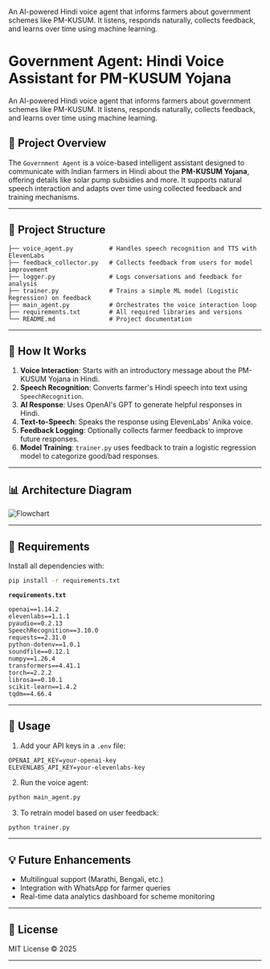 An AI-powered Hindi voice agent that informs farmers about government schemes like PM-KUSUM. It listens, responds naturally, collects feedback, and learns over time using machine learning.


# Government Agent: Hindi Voice Assistant for PM-KUSUM Yojana

An AI-powered Hindi voice agent that informs farmers about government schemes like PM-KUSUM. It listens, responds naturally, collects feedback, and learns over time using machine learning.

## 🧠 Project Overview

The `Government Agent` is a voice-based intelligent assistant designed to communicate with Indian farmers in Hindi about the **PM-KUSUM Yojana**, offering details like solar pump subsidies and more. It supports natural speech interaction and adapts over time using collected feedback and training mechanisms.

---

## 📁 Project Structure

```
├── voice_agent.py          # Handles speech recognition and TTS with ElevenLabs
├── feedback_collector.py   # Collects feedback from users for model improvement
├── logger.py               # Logs conversations and feedback for analysis
├── trainer.py              # Trains a simple ML model (Logistic Regression) on feedback
├── main_agent.py           # Orchestrates the voice interaction loop
├── requirements.txt        # All required libraries and versions
└── README.md               # Project documentation
```

---

## 🚀 How It Works

1. **Voice Interaction**: Starts with an introductory message about the PM-KUSUM Yojana in Hindi.
2. **Speech Recognition**: Converts farmer's Hindi speech into text using `SpeechRecognition`.
3. **AI Response**: Uses OpenAI's GPT to generate helpful responses in Hindi.
4. **Text-to-Speech**: Speaks the response using ElevenLabs' Anika voice.
5. **Feedback Logging**: Optionally collects farmer feedback to improve future responses.
6. **Model Training**: `trainer.py` uses feedback to train a logistic regression model to categorize good/bad responses.

---

## 📊 Architecture Diagram

![Flowchart](A_flowchart_infographic_with_a_white_background_de.png)

---

## 🔧 Requirements

Install all dependencies with:

```bash
pip install -r requirements.txt
```

**`requirements.txt`**
```
openai==1.14.2
elevenlabs==1.1.1
pyaudio==0.2.13
SpeechRecognition==3.10.0
requests==2.31.0
python-dotenv==1.0.1
soundfile==0.12.1
numpy==1.26.4
transformers==4.41.1
torch==2.2.2
librosa==0.10.1
scikit-learn==1.4.2
tqdm==4.66.4
```

---

## 📌 Usage

1. Add your API keys in a `.env` file:

```
OPENAI_API_KEY=your-openai-key
ELEVENLABS_API_KEY=your-elevenlabs-key
```

2. Run the voice agent:

```bash
python main_agent.py
```

3. To retrain model based on user feedback:

```bash
python trainer.py
```

---

## 💡 Future Enhancements

- Multilingual support (Marathi, Bengali, etc.)
- Integration with WhatsApp for farmer queries
- Real-time data analytics dashboard for scheme monitoring

---

## 🧾 License

MIT License © 2025

---
